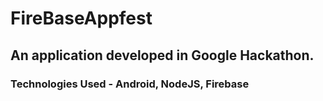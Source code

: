 # FireBaseAppfest
## An application developed in Google Hackathon.

### Technologies Used - Android, NodeJS, Firebase
